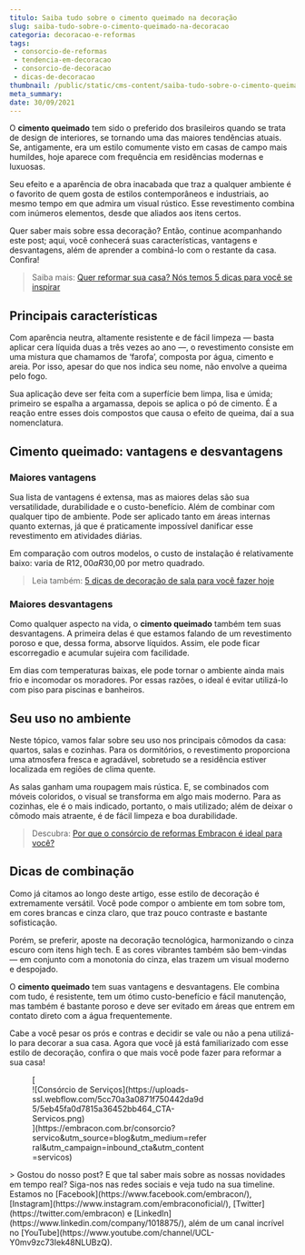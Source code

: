 ```yaml
---
titulo: Saiba tudo sobre o cimento queimado na decoração
slug: saiba-tudo-sobre-o-cimento-queimado-na-decoracao
categoria: decoracao-e-reformas
tags:
 - consorcio-de-reformas
 - tendencia-em-decoracao
 - consorcio-de-decoracao
 - dicas-de-decoracao
thumbnail: /public/static/cms-content/saiba-tudo-sobre-o-cimento-queimado-na-decoracao.jpeg
meta_summary: 
date: 30/09/2021
---
```

O **cimento queimado** tem sido o preferido dos brasileiros quando se trata de design de interiores, se tornando uma das maiores tendências atuais. Se, antigamente, era um estilo comumente visto em casas de campo mais humildes, hoje aparece com frequência em residências modernas e luxuosas.

Seu efeito e a aparência de obra inacabada que traz a qualquer ambiente é o favorito de quem gosta de estilos contemporâneos e industriais, ao mesmo tempo em que admira um visual rústico. Esse revestimento combina com inúmeros elementos, desde que aliados aos itens certos.

Quer saber mais sobre essa decoração? Então, continue acompanhando este post; aqui, você conhecerá suas características, vantagens e desvantagens, além de aprender a combiná-lo com o restante da casa. Confira!

> Saiba mais: [Quer reformar sua casa? Nós temos 5 dicas para você se inspirar](https://www.embracon.com.br/blog/quer-reformar-sua-casa-nos-temos-5-dicas-para-voce-se-inspirar)

Principais características
--------------------------

Com aparência neutra, altamente resistente e de fácil limpeza — basta aplicar cera líquida duas a três vezes ao ano —, o revestimento consiste em uma mistura que chamamos de ‘farofa’, composta por água, cimento e areia. Por isso, apesar do que nos indica seu nome, não envolve a queima pelo fogo.

Sua aplicação deve ser feita com a superfície bem limpa, lisa e úmida; primeiro se espalha a argamassa, depois se aplica o pó de cimento. É a reação entre esses dois compostos que causa o efeito de queima, daí a sua nomenclatura.

Cimento queimado: vantagens e desvantagens
------------------------------------------

### Maiores vantagens

Sua lista de vantagens é extensa, mas as maiores delas são sua versatilidade, durabilidade e o custo-benefício. Além de combinar com qualquer tipo de ambiente. Pode ser aplicado tanto em áreas internas quanto externas, já que é praticamente impossível danificar esse revestimento em atividades diárias.

Em comparação com outros modelos, o custo de instalação é relativamente baixo: varia de R$12,00 a R$30,00 por metro quadrado.

> Leia também: [5 dicas de decoração de sala para você fazer hoje](https://www.embracon.com.br/blog/5-dicas-de-decoracao-de-sala-para-voce-fazer-hoje)

### Maiores desvantagens

Como qualquer aspecto na vida, o **cimento queimado** também tem suas desvantagens. A primeira delas é que estamos falando de um revestimento poroso e que, dessa forma, absorve líquidos. Assim, ele pode ficar escorregadio e acumular sujeira com facilidade.

Em dias com temperaturas baixas, ele pode tornar o ambiente ainda mais frio e incomodar os moradores. Por essas razões, o ideal é evitar utilizá-lo com piso para piscinas e banheiros.

Seu uso no ambiente
-------------------

Neste tópico, vamos falar sobre seu uso nos principais cômodos da casa: quartos, salas e cozinhas. Para os dormitórios, o revestimento proporciona uma atmosfera fresca e agradável, sobretudo se a residência estiver localizada em regiões de clima quente.

As salas ganham uma roupagem mais rústica. E, se combinados com móveis coloridos, o visual se transforma em algo mais moderno. Para as cozinhas, ele é o mais indicado, portanto, o mais utilizado; além de deixar o cômodo mais atraente, é de fácil limpeza e boa durabilidade.

> Descubra: [Por que o consórcio de reformas Embracon é ideal para você?](https://www.embracon.com.br/blog/consorcio-reforma-embracon-por-que-e-uma-boa-opcao)

Dicas de combinação
-------------------

Como já citamos ao longo deste artigo, esse estilo de decoração é extremamente versátil. Você pode compor o ambiente em tom sobre tom, em cores brancas e cinza claro, que traz pouco contraste e bastante sofisticação.

Porém, se preferir, aposte na decoração tecnológica, harmonizando o cinza escuro com itens high tech. E as cores vibrantes também são bem-vindas — em conjunto com a monotonia do cinza, elas trazem um visual moderno e despojado.

O **cimento queimado** tem suas vantagens e desvantagens. Ele combina com tudo, é resistente, tem um ótimo custo-benefício e fácil manutenção, mas também é bastante poroso e deve ser evitado em áreas que entrem em contato direto com a água frequentemente.

Cabe a você pesar os prós e contras e decidir se vale ou não a pena utilizá-lo para decorar a sua casa. Agora que você já está familiarizado com esse estilo de decoração, confira o que mais você pode fazer para reformar a sua casa!

<figure class="w-richtext-figure-type-image w-richtext-align-center" style="max-width:310px">[<div>![Consórcio de Serviços](https://uploads-ssl.webflow.com/5cc70a3a0871f750442da9d5/5eb45fa0d7815a36452bb464_CTA-Servicos.png)</div>](https://embracon.com.br/consorcio?servico&utm_source=blog&utm_medium=referral&utm_campaign=inbound_cta&utm_content=servicos)</figure>> Gostou do nosso post? E que tal saber mais sobre as nossas novidades em tempo real? Siga-nos nas redes sociais e veja tudo na sua timeline. Estamos no [Facebook](https://www.facebook.com/embracon/), [Instagram](https://www.instagram.com/embraconoficial/), [Twitter](https://twitter.com/embracon) e [LinkedIn](https://www.linkedin.com/company/1018875/), além de um canal incrível no [YouTube](https://www.youtube.com/channel/UCL-Y0mv9zc73Iek48NLUBzQ).
